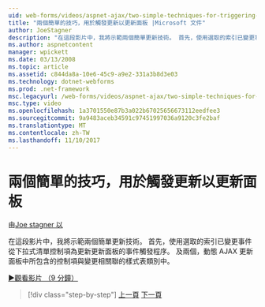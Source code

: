 ```yaml
---
uid: web-forms/videos/aspnet-ajax/two-simple-techniques-for-triggering-updates-to-update-panels
title: "兩個簡單的技巧，用於觸發更新以更新面板 |Microsoft 文件"
author: JoeStagner
description: "在這段影片中，我將示範兩個簡單更新技術。 首先，使用選取的索引已變更事件從下拉式清單控制項為事件三角函數..."
ms.author: aspnetcontent
manager: wpickett
ms.date: 03/13/2008
ms.topic: article
ms.assetid: c844da8a-10e6-45c9-a9e2-331a3b8d3e03
ms.technology: dotnet-webforms
ms.prod: .net-framework
msc.legacyurl: /web-forms/videos/aspnet-ajax/two-simple-techniques-for-triggering-updates-to-update-panels
msc.type: video
ms.openlocfilehash: 1a3701550e87b3a022b67025656673112eedfee3
ms.sourcegitcommit: 9a9483aceb34591c97451997036a9120c3fe2baf
ms.translationtype: MT
ms.contentlocale: zh-TW
ms.lasthandoff: 11/10/2017
---
```

<a name="two-simple-techniques-for-triggering-updates-to-update-panels"></a>兩個簡單的技巧，用於觸發更新以更新面板
====================
由[Joe stagner 以](https://github.com/JoeStagner)

在這段影片中，我將示範兩個簡單更新技術。 首先，使用選取的索引已變更事件從下拉式清單控制項為更新更新面板的事件觸發程序。 及兩個，動態 AJAX 更新面板中所包含的控制項與變更相關聯的樣式表類別中。

[&#9654;觀看影片 （9 分鐘）](https://channel9.msdn.com/Blogs/ASP-NET-Site-Videos/two-simple-techniques-for-triggering-updates-to-update-panels)

>[!div class="step-by-step"]
[上一頁](how-do-i-retrieve-values-from-server-side-ajax-controls.md)
[下一頁](use-aspnet-ajax-cascading-drop-down-control-to-access-a-database.md)
